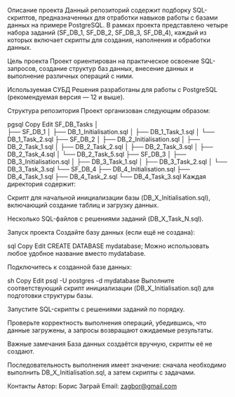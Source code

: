 Описание проекта
Данный репозиторий содержит подборку SQL-скриптов, предназначенных для отработки навыков работы с базами данных на примере PostgreSQL. В рамках проекта представлено четыре набора заданий (SF_DB_1, SF_DB_2, SF_DB_3, SF_DB_4), каждый из которых включает скрипты для создания, наполнения и обработки данных.

Цель проекта
Проект ориентирован на практическое освоение SQL-запросов, создание структур баз данных, внесение данных и выполнение различных операций с ними.

Используемая СУБД
Решения разработаны для работы с PostgreSQL (рекомендуемая версия — 12 и выше).

Структура репозитория
Проект организован следующим образом:

pgsql
Copy
Edit
SF_DB_Tasks
│  
├── SF_DB_1
│   ├── DB_1_Initialisation.sql
│   ├── DB_1_Task_1.sql
│   └── DB_1_Task_2.sql
├── SF_DB_2
│   ├── DB_2_Initialisation.sql
│   ├── DB_2_Task_1.sql
│   ├── DB_2_Task_2.sql
│   ├── DB_2_Task_3.sql
│   ├── DB_2_Task_4.sql
│   └── DB_2_Task_5.sql
├── SF_DB_3
│   ├── DB_3_Initialisation.sql
│   ├── DB_3_Task_1.sql
│   ├── DB_3_Task_2.sql
│   └── DB_3_Task_3.sql
└── SF_DB_4
    ├── DB_4_Initialisation.sql
    ├── DB_4_Task_1.sql
    ├── DB_4_Task_2.sql
    └── DB_4_Task_3.sql
Каждая директория содержит:

Скрипт для начальной инициализации базы (DB_X_Initialisation.sql), включающий создание таблиц и загрузку данных.

Несколько SQL-файлов с решениями заданий (DB_X_Task_N.sql).

Запуск проекта
Создайте базу данных (если ещё не создана):

sql
Copy
Edit
CREATE DATABASE mydatabase;
Можно использовать любое удобное название вместо mydatabase.

Подключитесь к созданной базе данных:

sh
Copy
Edit
psql -U postgres -d mydatabase
Выполните соответствующий скрипт инициализации (DB_X_Initialisation.sql) для подготовки структуры базы.

Запустите SQL-скрипты с решениями заданий по порядку.

Проверьте корректность выполнения операций, убедившись, что данные загружены, а запросы возвращают ожидаемые результаты.

Важные замечания
База данных создаётся вручную, скрипты её не создают.

Последовательность выполнения имеет значение: сначала необходимо выполнить DB_X_Initialisation.sql, а затем скрипты с задачами.

Контакты
Автор: Борис Заграй
Email: zagbor@gmail.com